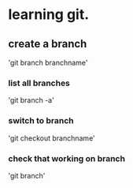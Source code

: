 # learning git.

## create a branch
'git branch branchname'

### list all branches
'git branch -a'

### switch to branch
'git checkout branchname'

### check that working on branch
'git branch'